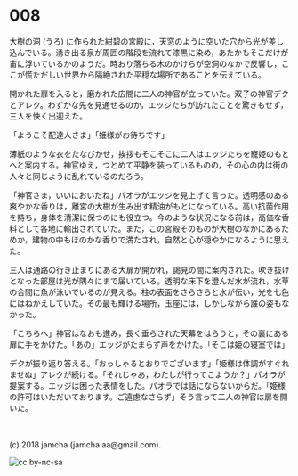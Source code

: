 # 008

大樹の洞 (うろ) に作られた紺碧の宮殿に，天窓のように空いた穴から光が差し込んでいる。湧き出る泉が周囲の階段を流れて漆黒に染め，あたかもそこだけが宙に浮いているかのようだ。時おり落ちる木のかけらが空洞のなかで反響し，ここが慌ただしい世界から隔絶された平穏な場所であることを伝えている。  

開かれた扉を入ると，磨かれた広間に二人の神官が立っていた。双子の神官デクとアレク。わずかな先を見通せるのか，エッジたちが訪れたことを驚きもせず，三人を快く出迎えた。  

「ようこそ配達人さま」「姫様がお待ちです」  

薄紙のような衣をたなびかせ，挨拶もそこそこに二人はエッジたちを寵姫のもとへと案内する。神官ゆえ，つとめて平静を装っているものの，その心の内は街の人々と同じように乱れているのだろう。  

「神官さま，いいにおいだね」パオラがエッジを見上げて言った。透明感のある爽やかな香りは，離宮の大樹が生み出す精油がもとになっている。高い抗菌作用を持ち，身体を清潔に保つのにも役立つ。今のような状況になる前は，高価な香料として各地に輸出されていた。また，この宮殿そのものが大樹のなかにあるためか，建物の中もほのかな香りで満たされ，自然と心が穏やかになるように思えた。  

三人は通路の行き止まりにある大扉が開かれ，謁見の間に案内された。吹き抜けとなった部屋は光が隅々にまで届いている。透明な床下を澄んだ水が流れ，水草の合間に魚が泳いでいるのが見える。柱の表面をさらさらと水が伝い，光を七色にはねかえしていた。その最も輝ける場所，玉座には，しかしながら誰の姿もなかった。  

「こちらへ」神官はなおも進み，長く垂らされた天幕をはらうと，その裏にある扉に手をかけた。「あの」エッジがたまらず声をかけた。「そこは姫の寝室では」  

デクが振り返り答える。「おっしゃるとおりでございます」「姫様は体調がすぐれませぬ」アレクが続ける。「それじゃあ，わたしが行ってこようか？」パオラが提案する。エッジは困った表情をした。パオラでは話にならないからだ。「姫様の許可はいただいております。ご遠慮なさらず」そう言って二人の神官は扉を開いた。  

<br>  
<br>  
(c) 2018 jamcha (jamcha.aa@gmail.com).  

![cc by-nc-sa](http://i.creativecommons.org/l/by-nc-sa/4.0/88x31.png)

